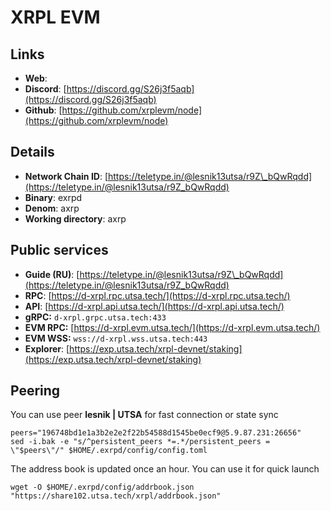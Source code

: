 # XRPL EVM

## Links

* **Web**:&#x20;
* **Discord**: [https://discord.gg/S26j3f5aqb](https://discord.gg/S26j3f5aqb)
* **Github**: [https://github.com/xrplevm/node](https://github.com/xrplevm/node)

## **Details**

* **Network Chain ID**: [https://teletype.in/@lesnik13utsa/r9Z\_bQwRqdd](https://teletype.in/@lesnik13utsa/r9Z_bQwRqdd)
* **Binary**: exrpd
* **Denom**: axrp
* **Working directory**: axrp

## Public services

* **Guide (RU)**: [https://teletype.in/@lesnik13utsa/r9Z\_bQwRqdd](https://teletype.in/@lesnik13utsa/r9Z_bQwRqdd)
* **RPC**: [https://d-xrpl.rpc.utsa.tech/](https://d-xrpl.rpc.utsa.tech/)
* **API**: [https://d-xrpl.api.utsa.tech/](https://d-xrpl.api.utsa.tech/)
* **gRPC:** `d-xrpl.grpc.utsa.tech:433`
* **EVM RPC:** [https://d-xrpl.evm.utsa.tech/](https://d-xrpl.evm.utsa.tech/)
* **EVM WSS:** `wss://d-xrpl.wss.utsa.tech:443`
* **Explorer**: [https://exp.utsa.tech/xrpl-devnet/staking](https://exp.utsa.tech/xrpl-devnet/staking)

## Peering

You can use peer **lesnik | UTSA** for fast connection or state sync

```shell
peers="196748bd1e1a3b2e2e2f22b54588d1545be0ecf9@5.9.87.231:26656"
sed -i.bak -e "s/^persistent_peers *=.*/persistent_peers = \"$peers\"/" $HOME/.exrpd/config/config.toml
```

The address book is updated once an hour. You can use it for quick launch

```shell
wget -O $HOME/.exrpd/config/addrbook.json "https://share102.utsa.tech/xrpl/addrbook.json"
```

